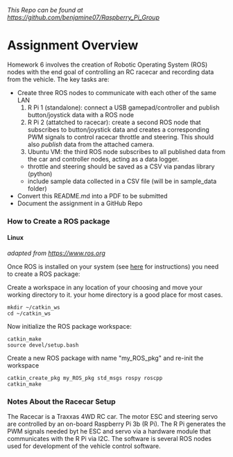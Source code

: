 *This Repo can be found at https://github.com/benjamine07/Raspberry_Pi_Group*
# Assignment Overview
Homework 6 involves the creation of Robotic Operating System (ROS) nodes with the end goal of controlling an RC racecar and recording data from the vehicle. The key tasks are:
- Create three ROS nodes to communicate with each other of the same LAN
  1. R Pi 1 (standalone): connect a USB gamepad/controller and publish button/joystick data with a ROS node
  2. R Pi 2 (attatched to racecar): create a second ROS node that subscribes to button/joystick data and creates a corresponding PWM signals to control racecar throttle and steering. This should also *publish* data from the attached camera.
  3. Ubuntu VM: the third ROS node subscribes to all published data from the car and controller nodes, acting as a data logger. 
    - throttle and steering should be saved as a CSV via pandas library (python)
    - include sample data collected in a CSV file (will be in sample_data folder)
- Convert this README.md into a PDF to be submitted
- Document the assignment in a GitHub Repo

### How to Create a ROS package
#### Linux
*adapted from https://www.ros.org*

Once ROS is installed on your system (see [here](http://wiki.ros.org/ROS/Installation) for instructions) you need to create a ROS package:

Create a workspace in any location of your choosing and move your working directory to it. your home directory is a good place for most cases.

    mkdir ~/catkin_ws
    cd ~/catkin_ws
Now initialize the ROS package workspace:

    catkin_make
    source devel/setup.bash
Create a new ROS package with name "my_ROS_pkg" and re-init the workspace

    catkin_create_pkg my_ROS_pkg std_msgs rospy roscpp
    catkin_make

### Notes About the Racecar Setup
The Racecar is a Traxxas 4WD RC car. The motor ESC and steering servo are controlled by an on-board Raspberry Pi 3b (R Pi). The R Pi generates the PWM signals needed byt he ESC and servo via a hardware module that communicates with the R Pi via I2C.
The software is several ROS nodes used for development of the vehicle control software. 
